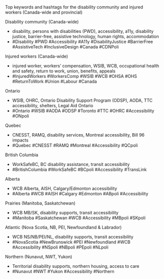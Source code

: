 Top keywords and hashtags for the disability community and injured workers (Canada-wide and provincial)

Disability community (Canada-wide)
- disability, persons with disabilities (PWD), accessibility, a11y, disability justice, barrier-free, assistive technology, human rights, accommodation
- #Disability #PWD #Accessibility #A11y #DisabilityJustice #BarrierFree #AssistiveTech #InclusiveDesign #Canada #CDNPoli

Injured workers (Canada-wide)
- injured worker, workers’ compensation, WSIB, WCB, occupational health and safety, return to work, union, benefits, appeals
- #InjuredWorkers #WorkersComp #WSIB #WCB #OHSA #OHS #ReturnToWork #Union #Labour #Canada

Ontario
- WSIB, OHRC, Ontario Disability Support Program (ODSP), AODA, TTC accessibility, shelters, Legal Aid Ontario
- #Ontario #WSIB #AODA #ODSP #Toronto #TTC #OHRC #Accessibility #ONpoli

Quebec
- CNESST, RAMQ, disability services, Montreal accessibility, Bill 96 impacts
- #Quebec #CNESST #RAMQ #Montreal #Accessibility #QCpoli

British Columbia
- WorkSafeBC, BC disability assistance, transit accessibility
- #BritishColumbia #WorkSafeBC #BCpoli #Accessibility #TransLink

Alberta
- WCB Alberta, AISH, Calgary/Edmonton accessibility
- #Alberta #WCB #AISH #Calgary #Edmonton #ABpoli #Accessibility

Prairies (Manitoba, Saskatchewan)
- WCB MB/SK, disability supports, transit accessibility
- #Manitoba #Saskatchewan #WCB #Accessibility #MBpoli #SKpoli

Atlantic (Nova Scotia, NB, PEI, Newfoundland & Labrador)
- WCB NS/NB/PEI/NL, disability supports, transit accessibility
- #NovaScotia #NewBrunswick #PEI #Newfoundland #WCB #Accessibility #NSpoli #NBpoli #PEpoli #NLpoli

Northern (Nunavut, NWT, Yukon)
- Territorial disability supports, northern housing, access to care
- #Nunavut #NWT #Yukon #Accessibility #Northern
